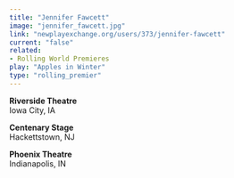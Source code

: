 ```yaml
---
title: "Jennifer Fawcett"
image: "jennifer_fawcett.jpg"
link: "newplayexchange.org/users/373/jennifer-fawcett"
current: "false"
related:
- Rolling World Premieres
play: "Apples in Winter"
type: "rolling_premier"
---
```


**Riverside Theatre**\
Iowa City, IA

**Centenary Stage**\
Hackettstown, NJ

**Phoenix Theatre**\
Indianapolis, IN
